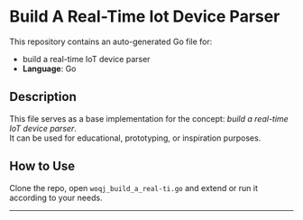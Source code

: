 # Build A Real-Time Iot Device Parser

This repository contains an auto-generated Go file for:

- build a real-time IoT device parser
- **Language**: Go

## Description

This file serves as a base implementation for the concept: *build a real-time IoT device parser*.  
It can be used for educational, prototyping, or inspiration purposes.

## How to Use

Clone the repo, open `woqj_build_a_real-ti.go` and extend or run it according to your needs.

---


